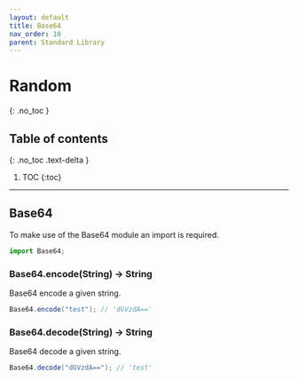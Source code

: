 ```yaml
---
layout: default
title: Base64
nav_order: 10
parent: Standard Library
---
```


# Random
{: .no_toc }

## Table of contents
{: .no_toc .text-delta }

1. TOC
{:toc}

---

## Base64
To make use of the Base64 module an import is required.

```js
import Base64;
```

### Base64.encode(String) -> String

Base64 encode a given string.

```cs
Base64.encode("test"); // 'dGVzdA=='
```

### Base64.decode(String) -> String

Base64 decode a given string.

```cs
Base64.decode("dGVzdA=="); // 'test'
```